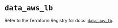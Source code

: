 # `data_aws_lb`

Refer to the Terraform Registry for docs: [`data_aws_lb`](https://registry.terraform.io/providers/hashicorp/aws/5.100.0/docs/data-sources/lb).
